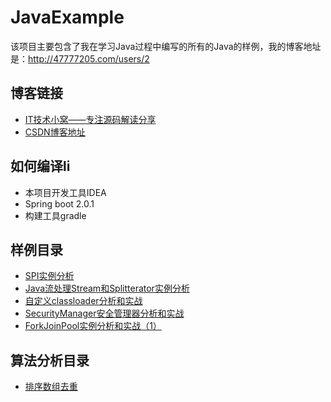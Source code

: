 # JavaExample
该项目主要包含了我在学习Java过程中编写的所有的Java的样例，我的博客地址是：http://47777205.com/users/2

## 博客链接
* [IT技术小窝——专注源码解读分享](http://47777205.com)
* [CSDN博客地址](https://blog.csdn.net/m47838704/)

## 如何编译li
* 本项目开发工具IDEA
* Spring boot 2.0.1
* 构建工具gradle

## 样例目录
* [SPI实例分析](http://47777205.com/view/19)
* [Java流处理Stream和Splitterator实例分析](http://47777205.com/view/7)
* [自定义classloader分析和实战](http://47777205.com/view/21)
* [SecurityManager安全管理器分析和实战](http://47777205.com/view/24)
* [ForkJoinPool实例分析和实战（1）](http://47777205.com/view/27)

## 算法分析目录
* [排序数组去重](https://github.com/mh47838704/JavaExample/blob/master/src/test/java/leetcode/array/TestDuplicat.java)



